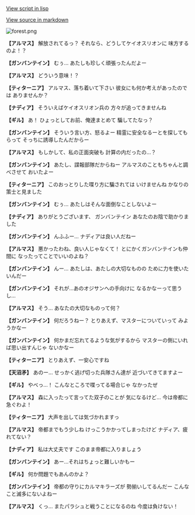 [View script in lisp](../scripts/100604010.txt)

[View source in markdown](100604010.md)

![forest.png](../images/backgrounds/forest.png)

**【アルマス】**
解放されてるっ？
それなら、どうしてケイオスリオンに
味方するのよ！？

**【ガンバンテイン】**
むぅ…
あたしも珍しく頑張ったんだよー

**【アルマス】**
どういう意味！？

**【ティターニア】**
アルマス、落ち着いて下さい
彼女にも何か考えがあったのでは
ありませんか？

**【ナディア】**
そういえばケイオスリオン兵の
方々が追ってきませんね

**【ギル】**
あ！
ひょっとしてお前、俺達まとめて
騙してたなっ？

**【ガンバンテイン】**
そういう言い方、怒るよー
精霊に安全なるーとを探してもらって
そっちに誘導したんだからー

**【アルマス】**
もしかして、私の正面突破も
計算の内だったの…？

**【ガンバンテイン】**
あたし、諜報部隊だからねー
アルマスのこともちゃんと調べさせて
おいたよー

**【ティターニア】**
このおっとりした喋り方に騙されては
いけませんね
かなりの策士と見ました

**【ガンバンテイン】**
むぅ…
あたしはそんな面倒なことしないよー

**【ナディア】**
ありがとうございます、
ガンバンテイン
あなたのお陰で助かりました

**【ガンバンテイン】**
んふふー…
ナディアは良い人だねー

**【アルマス】**
悪かったわね、良い人じゃなくて！
とにかくガンバンテインも仲間に
なったってことでいいのよね？

**【ガンバンテイン】**
んー…
あたしは、あたしの大切なものの
ために力を使いたいんだー

**【ガンバンテイン】**
それが…あのオジサンへの手向けに
なるかなーって思うし…

**【アルマス】**
そう…
あなたの大切なものって何？

**【ガンバンテイン】**
何だろうねー？
とりあえず、マスターについていって
みようかなー

**【ガンバンテイン】**
何かまだ忘れてるような気がするから
マスターの側にいれば思い出すんじゃ
ないかなー

**【ティターニア】**
とりあえず、一安心ですね

**【天沼矛】**
あのー…
せっかく逃げ切った兵隊さん達が
近づいてきてますよー

**【ギル】**
やべっ…！
こんなところで喋ってる場合じゃ
なかったぜ

**【アルマス】**
森に入ったって言ってた双子のことが
気になるけど…
今は帝都に急ぐわよ！

**【ティターニア】**
大声を出しては気づかれますっ

**【アルマス】**
帝都までもう少しね
けっこうかかってしまったけど
ナディア、疲れてない？

**【ナディア】**
私は大丈夫です
このまま帝都に入りましょう

**【ガンバンテイン】**
あー…それはちょっと難しいかもー

**【ギル】**
何か問題でもあんのかよ？

**【ガンバンテイン】**
帝都の守りにカルマキラーズが
勢揃いしてるんだー
こんなこと滅多にないよねー

**【アルマス】**
くっ…
またパラシュと戦うことになるのね
今度は負けない！
